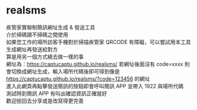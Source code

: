 # realsms
疾管家實聯制簡訊網址生成 & 發送工具  
介於掃碼跟不掃碼之間使用  
如果您工作的場所訪客手機對於掃描疾管家 QRCODE 有障礙，可以嘗試用本工具生成網址再發送給對方  
算是用另一個方式繞去做一樣的事  
網址為：https://captucaptu.github.io/realsms/
若網址後面沒有 code=xxxx 則會切換成網址生成，輸入場所代碼後即可得到像是 https://captucaptu.github.io/realsms/?code=123456 的網址  
進入此網頁再點擊發送簡訊的按鈕即會呼叫簡訊 APP 並帶入 1922 與場所代碼  
測試時到簡訊 APP 有叫出確認資訊正確就好  
歡迎撿回去分享或是改寫得更完善

